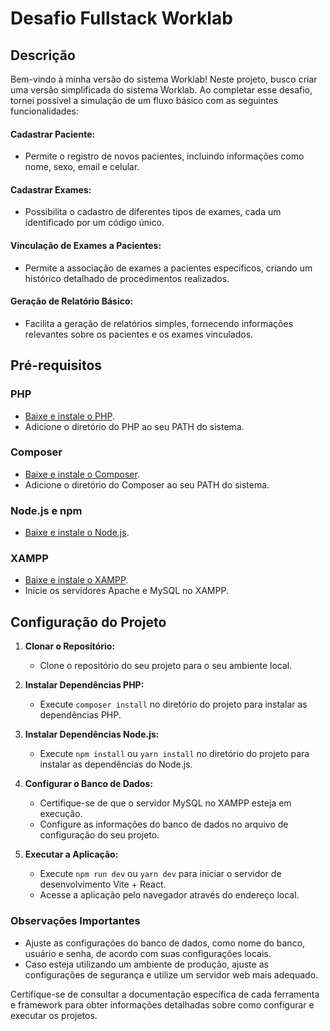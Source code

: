 # Desafio Fullstack Worklab

## Descrição

Bem-vindo à minha versão do sistema Worklab! Neste projeto, busco criar uma versão simplificada do sistema Worklab. Ao completar esse desafio, tornei possível a simulação de um fluxo básico com as seguintes funcionalidades:

#### Cadastrar Paciente:

* Permite o registro de novos pacientes, incluindo informações como nome, sexo, email e celular.
#### Cadastrar Exames:

* Possibilita o cadastro de diferentes tipos de exames, cada um identificado por um código único.
#### Vinculação de Exames a Pacientes:

* Permite a associação de exames a pacientes específicos, criando um histórico detalhado de procedimentos realizados.
#### Geração de Relatório Básico:

* Facilita a geração de relatórios simples, fornecendo informações relevantes sobre os pacientes e os exames vinculados.


## Pré-requisitos

### PHP

- [Baixe e instale o PHP](https://www.php.net/downloads).
- Adicione o diretório do PHP ao seu PATH do sistema.

### Composer

- [Baixe e instale o Composer](https://getcomposer.org/download/).
- Adicione o diretório do Composer ao seu PATH do sistema.

### Node.js e npm

- [Baixe e instale o Node.js](https://nodejs.org/en/download/).

### XAMPP

- [Baixe e instale o XAMPP](https://www.apachefriends.org/index.html).
- Inicie os servidores Apache e MySQL no XAMPP.

## Configuração do Projeto

1. **Clonar o Repositório:**
   - Clone o repositório do seu projeto para o seu ambiente local.

2. **Instalar Dependências PHP:**
   - Execute `composer install` no diretório do projeto para instalar as dependências PHP.

3. **Instalar Dependências Node.js:**
   - Execute `npm install` ou `yarn install` no diretório do projeto para instalar as dependências do Node.js.

4. **Configurar o Banco de Dados:**
   - Certifique-se de que o servidor MySQL no XAMPP esteja em execução.
   - Configure as informações do banco de dados no arquivo de configuração do seu projeto.

5. **Executar a Aplicação:**
   - Execute `npm run dev` ou `yarn dev` para iniciar o servidor de desenvolvimento Vite + React.
   - Acesse a aplicação pelo navegador através do endereço local.

### Observações Importantes

- Ajuste as configurações do banco de dados, como nome do banco, usuário e senha, de acordo com suas configurações locais.
- Caso esteja utilizando um ambiente de produção, ajuste as configurações de segurança e utilize um servidor web mais adequado.

Certifique-se de consultar a documentação específica de cada ferramenta e framework para obter informações detalhadas sobre como configurar e executar os projetos.
